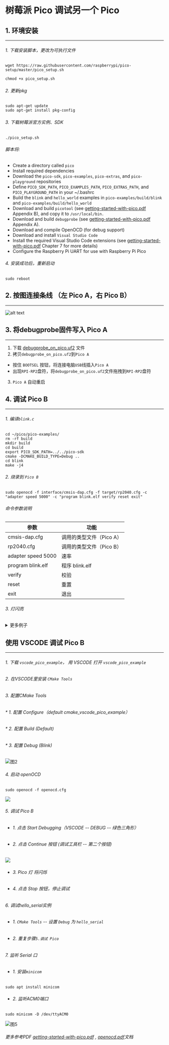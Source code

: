 # 树莓派 Pico 调试另一个 Pico  

## 1. 环境安装
-----

###### 1. 下载安装脚本，更改为可执行文件

```
wget https://raw.githubusercontent.com/raspberrypi/pico-setup/master/pico_setup.sh
```
```
chmod +x pico_setup.sh
```

###### 2. 更新pkg

```
sudo apt-get update
sudo apt-get install pkg-config
```

###### 3. 下载树莓派官方实例、SDK

```
./pico_setup.sh
```

###### 脚本将:
* Create a directory called `pico`
* Install required dependencies
* Download the `pico-sdk`, `pico-examples`, `pico-extras`, and `pico-playground` repositories
* Define `PICO_SDK_PATH`, `PICO_EXAMPLES_PATH`, `PICO_EXTRAS_PATH`, and `PICO_PLAYGROUND_PATH` in your ~/.bashrc
* Build the `blink` and `hello_world` examples in `pico-examples/build/blink` and `pico-examples/build/hello_world`
* Download and build `picotool` (see [getting-started-with-pico.pdf](getting-started-with-pico.pdf) Appendix B), and copy it to `/usr/local/bin.`
* Download and build `debugprobe` (see [getting-started-with-pico.pdf](getting-started-with-pico.pdf) Appendix A).
* Download and compile OpenOCD (for debug support)
* Download and install `Visual Studio Code`
* Install the required Visual Studio Code extensions (see [getting-started-with-pico.pdf](getting-started-with-pico.pdf) Chapter 7 for more details)
* Configure the Raspberry Pi UART for use with Raspberry Pi Pico  

###### 4. 安装成功后，重新启动
```
sudo reboot
```

## 2. 按图连接条线 （左 Pico A，右 Pico B）
-------------
![alt text](PICO_A_TO_PICO_B.png)

## 3. 将debugprobe固件写入 Pico A
----------------
1. 下载 [debugprobe_on_pico.uf2](https://github.com/raspberrypi/debugprobe/releases/download/debugprobe-v2.0.1/debugprobe_on_pico.uf2) 文件
2. 拷贝`debugprobe_on_pico.uf2`到`Pico A`
* 按住 `BOOTSEL` 按钮，将连接电脑`USB`线插入`Pico A`
* 出现`RPI-RP2`盘符，将`debugprobe_on_pico.uf2`文件拖拽到`RPI-RP2`盘符
3. `Pico A` 自动重启
## 4. 调试 Pico B
----------------
###### 1. 编译`blink.c`

```
cd ~/pico/pico-examples/
rm -rf build
mkdir build
cd build
export PICO_SDK_PATH=../../pico-sdk
cmake -DCMAKE_BUILD_TYPE=Debug ..
cd blink
make -j4
```

###### 2. 烧录到 `Pico B`
```
sudo openocd -f interface/cmsis-dap.cfg -f target/rp2040.cfg -c "adapter speed 5000" -c "program blink.elf verify reset exit"
```

###### 命令参数说明

| 参数 | 功能 |
|---|---|
| cmsis-dap.cfg | 调用的类型文件（Pico A） |
| rp2040.cfg | 调用的类型文件（Pico B） |
| adapter speed 5000 | 速率 |
| program blink.elf | 程序 blink.elf |
| verify | 校验 |
| reset | 重置 |
| exit | 退出 |

###### 3. 灯闪亮  

<details>
<summary>更多例子</summary>

###### cd 到 ~/pico/pico-examples/build 目录下，编译全部实例
```
cd ~/pico/pico-examples/build
make -j4
```
* ###### 烧录 blink 目录下 blink.elf 文件
```
sudo openocd -f interface/cmsis-dap.cfg -f target/rp2040.cfg -c "adapter speed 5000" -c "program blink/blink.elf verify reset exit"
```
* ###### 烧录 hello_world 目录下 serial 下的 hello_serial.elf 文件
```
sudo openocd -f interface/cmsis-dap.cfg -f target/rp2040.cfg -c "adapter speed 5000" -c "program hello_world/serial/hello_serial.elf verify reset exit"
```
</details>  

## 使用 VSCODE 调试 Pico B
----------
  
###### 1. 下载 `vscode_pico_example`， 用 VSCODE 打开 `vscode_pico_example`  
###### 2. 在VSCODE里安装 `CMake Tools`  
###### 3. 配置CMake Tools
###### * 1. 配置 Configure（default cmake_vscode_pico_example）
###### * 2. 配置 Build (Default)
###### * 3. 配置 Debug (Blink)
![图2](Screenshot_CMAKE_SETTING_123.png)  
###### 4. 启动 openOCD  
```
sudo openocd -f openocd.cfg
```
![](Screenshot_OPENOCD_RUN.png)  
###### 5. 调试 Pico B  
* ###### 1. 点击 Start Debugging（VSCODE -- DEBUG -- 绿色三角形）  
* ###### 2. 点击 Continue 按钮 (调试工具栏 -- 第二个按钮)  
![](Screenshot_DEBUG_SETTING12.png)  
* ###### 3. Pico 灯 将闪烁
* ###### 4. 点击 Stop 按钮，停止调试

###### 6. 调试hello_serial实例
* ###### 1. `CMake Tools` -- 设置 `Debug` 为 `hello_serial`
* ###### 2. 重复步骤`5.调试 Pico`

###### 7. 监听 Serial 口
* ###### 1. 安装`minicom`  
```
sudo apt install minicom
```
* ###### 2. 监听ACM0端口  
```
sudo minicom -D /dev/ttyACM0
```
![图5](Screenshot_HELLOWORLD.png)  



###### 更多参考PDF [getting-started-with-pico.pdf](getting-started-with-pico.pdf) , [openocd.pdf](openocd.pdf)文档  
